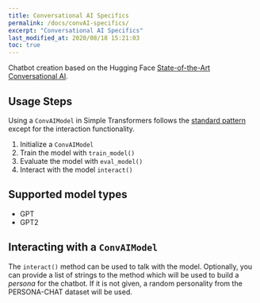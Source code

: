 ```yaml
---
title: Conversational AI Specifics
permalink: /docs/convAI-specifics/
excerpt: "Conversational AI Specifics"
last_modified_at: 2020/08/18 15:21:03
toc: true
---
```


Chatbot creation based on the Hugging Face [State-of-the-Art Conversational AI](https://github.com/huggingface/transfer-learning-conv-ai).


## Usage Steps

Using a `ConvAIModel` in Simple Transformers follows the [standard pattern](/docs/usage/#task-specific-models) except for the interaction functionality.

1. Initialize a `ConvAIModel`
2. Train the model with `train_model()`
3. Evaluate the model with `eval_model()`
4. Interact with the model `interact()`


## Supported model types

- GPT
- GPT2


## Interacting with a `ConvAIModel`

The `interact()` method can be used to talk with the model. Optionally, you can provide a list of strings to the method which will be used to build a *persona* for the chatbot. If it is not given, a random personality from the PERSONA-CHAT dataset will be used.
